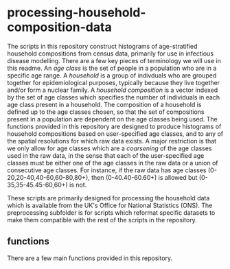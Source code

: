 # processing-household-composition-data

The scripts in this repository construct histograms of age-stratified household compositions from census data, primarily for use in infectious disease modelling. There are a few key pieces of terminology we will use in this readme. An *age class* is the set of people in a population who are in a specific age range. A *household* is a group of indivduals who are grouped together for epidemiological purposes, typically because they live together and/or form a nuclear family. A *household composition* is a vector indexed by the set of age classes which specifies the number of individuals in each age class present in a household. The composition of a household is defined up to the age classes chosen, so that the set of compositions present in a population are dependent on the age classes being used. The functions provided in this repository are designed to produce histograms of household compositions based on user-specified age classes, and to any of the spatial resolutions for which raw data exists. A major restriction is that we only allow for age classes which are a *coarsening* of the age classes used in the raw data, in the sense that each of the user-specified age classes must be either one of the age classes in the raw data or a union of consecutive age classes. For instance, if the raw data has age classes (0-20,20-40,40-60,60-80,80+), then (0-40.40-60.60+) is allowed but (0-35,35-45.45-60,60+) is not.

These scripts are primarily designed for processing the household data which is available from the UK's Office for National Statistics (ONS). The preprocessing subfolder is for scripts which reformat specific datasets to make them compatible with the rest of the scripts in the repository.

## functions
There are a few main functions provided in this repository.
